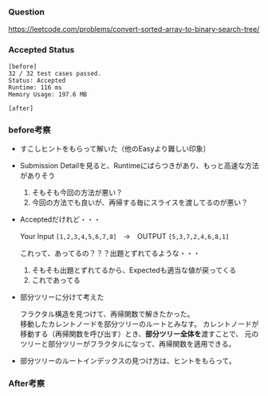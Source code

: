 ### Question
https://leetcode.com/problems/convert-sorted-array-to-binary-search-tree/

### Accepted Status

```
[before]
32 / 32 test cases passed.
Status: Accepted
Runtime: 116 ms
Memory Usage: 197.6 MB
```

``` 
[after]
```

### before考察
* すこしヒントをもらって解いた（他のEasyより難しい印象）

* Submission Detailを見ると、Runtimeにばらつきがあり、もっと高速な方法がありそう

    1. そもそも今回の方法が悪い？
    2. 今回の方法でも良いが、再帰する毎にスライスを渡してるのが悪い？

* Acceptedだけれど・・・

    Your Input `[1,2,3,4,5,6,7,8]`　→　OUTPUT `[5,3,7,2,4,6,8,1]`

    これって、あってるの？？？出題とずれてるような・・・
    
    1. そもそも出題とずれてるから、Expectedも適当な値が戻ってくる
    2. これであってる


* 部分ツリーに分けて考えた

    フラクタル構造を見つけて、再帰関数で解きたかった。    
    移動したカレントノードを部分ツリーのルートとみなす。
    カレントノードが移動する（再帰関数を呼び出す）とき、**部分ツリー全体を**渡すことで、
    元のツリーと部分ツリーがフラクタルになって、再帰関数を適用できる。


* 部分ツリーのルートインデックスの見つけ方は、ヒントをもらって。

### After考察
